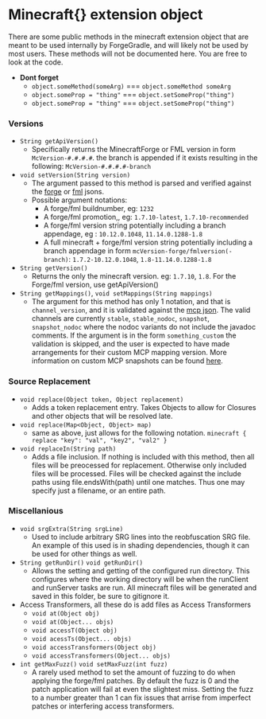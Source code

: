 # Minecraft{} extension object

There are some public methods in the minecraft extension object that are meant to be used internally by ForgeGradle, and will likely not be used by most users. These methods will not be documented here. You are free to look at the code.

- **Dont forget**
    - `object.someMethod(someArg)` === `object.someMethod someArg`
    - `object.someProp = "thing"` === `object.setSomeProp("thing")`
    - `object.someProp = "thing"` === `object.setSomeProp("thing")`

### Versions
- `String getApiVersion()`
    - Specifically returns the MinecraftForge or FML version in form `McVersion-#.#.#.#`. the branch is appended if it exists resulting in the following: `McVersion-#.#.#.#-branch`
- `void setVersion(String version)`
    - The argument passed to this method is parsed and verified against the [forge](http://files.minecraftforge.net/maven/net/minecraftforge/forge/json) or [fml](http://files.minecraftforge.net/maven/net/minecraftforge/fml/json) jsons.
    - Possible argument notations:
        - A forge/fml buildnumber, eg: `1232`
        - A forge/fml promotion,, eg: `1.7.10-latest`, `1.7.10-recommended`
        - A forge/fml version string potentially including a branch appendage, eg : `10.12.0.1048`, `11.14.0.1288-1.8`
        - A full minecraft + forge/fml version string potentially including a branch appendage in form `mcVersion-forge/fmlversion(-branch)`: `1.7.2-10.12.0.1048`, `1.8-11.14.0.1288-1.8`
- `String getVersion()`
    - Returns the only the minecraft version. eg: `1.7.10`, `1.8`. For the Forge/fml version, use getApiVersion()
- `String getMappings()`, `void setMappings(String mappings)`
    - The argument for this method has only 1 notation, and that is `channel_version`, and it is validated against the [mcp json](http://export.mcpbot.bspk.rs/versions.json). The valid channels are currently `stable`, `stable_nodoc`, `snapshot`, `snapshot_nodoc` where the nodoc variants do not include the javadoc comments. If the argument is in the form `something_custom` the validation is skipped, and the user is expected to have made arrangements for their custom MCP mapping version. More information on custom MCP snapshots can be found [here](https://gist.github.com/AbrarSyed/0d1f7ebea8767e264038).


### Source Replacement
- `void replace(Object token, Object replacement)`
    - Adds a token replacement entry. Takes Objects to allow for Closures and other objects that will be resolved late.
- `void replace(Map<Object, Object> map)`
    - same as above, just allows for the following notation. `minecraft { replace "key": "val", "key2", "val2" }`
- `void replaceIn(String path)`
    - Adds a file inclusion. If nothing is included with this method, then all files will be preocessed for replacement. Otherwise only included files will be processed. Files will be checked against the include paths using file.endsWith(path) until one matches. Thus one may specify just a filename, or an entire path.

### Miscellanious
- `void srgExtra(String srgLine)`
    - Used to include arbitrary SRG lines into the reobfuscation SRG file. An example of this used is in shading dependencies, though it can be used for other things as well.
- `String getRunDir()` `void getRunDir()`
    - Allows the setting and getting of the configured run directory. This configures where the working directory will be when the runClient and runServer tasks are run. All minecraft files will be generated and saved in this folder, be sure to gitignore it.
- Access Transformers, all these do is add files as Access Transformers
    - `void at(Object obj)`
    - `void at(Object... objs)`
    - `void accessT(Object obj)`
    - `void acessTs(Object... objs)`
    - `void accessTransformers(Object obj)`
    - `void accessTransformers(Object... objs)`
- `int getMaxFuzz()` `void setMaxFuzz(int fuzz)`
    - A rarely used method to set the amount of fuzzing to do when applying the forge/fml patches. By default the fuzz is 0 and the patch application will fail at even the slightest miss. Setting the fuzz to a number greater than 1 can fix issues that arrise from imperfect patches or interfering access transformers.
